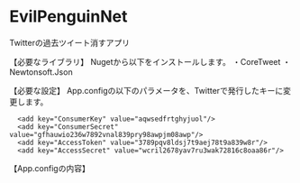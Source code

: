 # EvilPenguinNet
Twitterの過去ツイート消すアプリ

【必要なライブラリ】
Nugetから以下をインストールします。
・CoreTweet
・Newtonsoft.Json

【必要な設定】
App.configの以下のパラメータを、Twitterで発行したキーに変更します。

      <add key="ConsumerKey" value="aqwsedfrtghyjuol"/>
      <add key="ConsumerSecret" value="gfhauwio236w7892vnal839pry98awpjm08awp"/>
      <add key="AccessToken" value="3789pqv8ldsj7t9aej78t9a839w8r"/>
      <add key="AccessSecret" value="wcril2678yav7ru3wak72816c8oaa86r"/>

【App.configの内容】
<?xml version="1.0" encoding="utf-8" ?>
<configuration>
    <startup> 
        <supportedRuntime version="v4.0" sku=".NETFramework,Version=v4.6.1" />
    </startup>
    <appSettings>
      <!-- トークン -->
      <add key="ConsumerKey" value="設定すること"/>
      <add key="ConsumerSecret" value="設定すること"/>
      <add key="AccessToken" value="設定すること"/>
      <add key="AccessSecret" value="設定すること"/>
    </appSettings>
</configuration>
